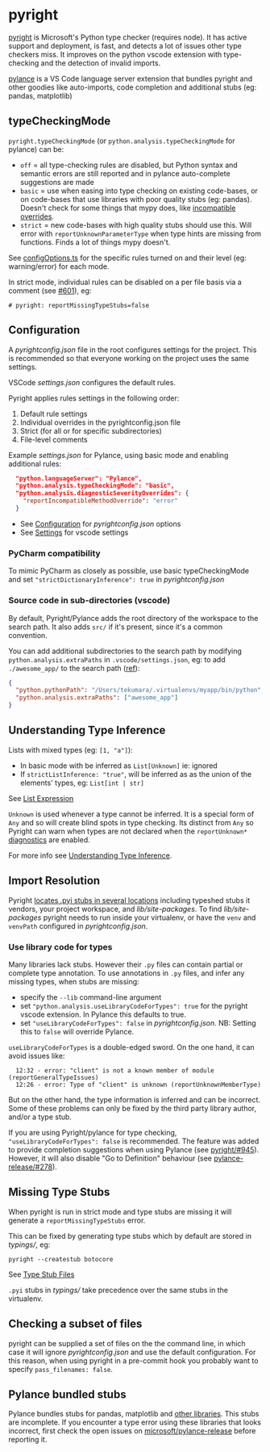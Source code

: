 # pyright

[pyright](https://github.com/microsoft/pyright) is Microsoft's Python type checker (requires node). It has active support and deployment, is fast, and detects a lot of issues other type checkers miss. It improves on the python vscode extension with type-checking and the detection of invalid imports.

[pylance](https://github.com/microsoft/pylance-release) is a VS Code language server extension that bundles pyright and other goodies like auto-imports, code completion and additional stubs (eg: pandas, matplotlib)

## typeCheckingMode

`pyright.typeCheckingMode` (or `python.analysis.typeCheckingMode` for pylance) can be:

- `off` = all type-checking rules are disabled, but Python syntax and semantic errors are still reported and in pylance auto-complete suggestions are made
- `basic` = use when easing into type checking on existing code-bases, or on code-bases that use libraries with poor quality stubs (eg: pandas). Doesn't check for some things that mypy does, like [incompatible overrides](https://mypy.readthedocs.io/en/stable/common_issues.html#incompatible-overrides).
- `strict` = new code-bases with high quality stubs should use this. Will error with `reportUnknownParameterType` when type hints are missing from functions. Finds a lot of things mypy doesn't.

See [configOptions.ts](https://github.com/microsoft/pyright/blob/978baa47a55f056523174a00c11f3301a27e7062/server/src/common/configOptions.ts#L257) for the specific rules turned on and their level (eg: warning/error) for each mode.

In strict mode, individual rules can be disabled on a per file basis via a comment (see [#601](https://github.com/microsoft/pyright/issues/601)), eg:

```
# pyright: reportMissingTypeStubs=false
```

## Configuration

A _pyrightconfig.json_ file in the root configures settings for the project. This is recommended so that everyone working on the project uses the same settings.

VSCode _settings.json_ configures the default rules.

Pyright applies rules settings in the following order:

1. Default rule settings
1. Individual overrides in the pyrightconfig.json file
1. Strict (for all or for specific subdirectories)
1. File-level comments

Example _settings.json_ for Pylance, using basic mode and enabling additional rules:

```json
  "python.languageServer": "Pylance",
  "python.analysis.typeCheckingMode": "basic",
  "python.analysis.diagnosticSeverityOverrides": {
    "reportIncompatibleMethodOverride": "error"
  }
```

- See [Configuration](https://github.com/microsoft/pyright/blob/master/docs/configuration.md) for _pyrightconfig.json_ options
- See [Settings](https://github.com/microsoft/pyright/blob/master/docs/settings.md) for vscode settings

### PyCharm compatibility

To mimic PyCharm as closely as possible, use basic typeCheckingMode and set `"strictDictionaryInference": true` in _pyrightconfig.json_

### Source code in sub-directories (vscode)

By default, Pyright/Pylance adds the root directory of the workspace to the search path. It also adds `src/` if it's present, since it's a common convention.

You can add additional subdirectories to the search path by modifying `python.analysis.extraPaths` in `.vscode/settings.json`, eg: to add `./awesome_app/` to the search path ([ref](https://github.com/microsoft/pylance-release/issues/68#issuecomment-655072032)):

```json
{
  "python.pythonPath": "/Users/tekumara/.virtualenvs/myapp/bin/python",
  "python.analysis.extraPaths": ["awesome_app"]
}
```

## Understanding Type Inference

Lists with mixed types (eg: `[1, "a"]`):

- In basic mode with be inferred as `List[Unknown]` ie: ignored
- If `strictListInference: "true"`, will be inferred as as the union of the elements' types, eg: `List[int | str]`

See [List Expression](https://github.com/microsoft/pyright/blob/master/docs/type-inference.md#list-expressions)

`Unknown` is used whenever a type cannot be inferred. It is a special form of `Any` and so will create blind spots in type checking. Its distinct from `Any` so Pyright can warn when types are not declared when the `reportUnknown*` [diagnostics](https://github.com/microsoft/pyright/blob/master/docs/configuration.md#type-check-diagnostics-settings) are enabled.

For more info see [Understanding Type Inference](https://github.com/microsoft/pyright/blob/master/docs/type-inference.md).

## Import Resolution

Pyright [locates .pyi stubs in several locations](https://github.com/microsoft/pyright/blob/master/docs/import-resolution.md#resolution-order) including typeshed stubs it vendors, your project workspace, and _lib/site-packages_. To find _lib/site-packages_ pyright needs to run inside your virtualenv, or have the `venv` and `venvPath` configured in _pyrightconfig.json_.

### Use library code for types

Many libraries lack stubs. However their `.py` files can contain partial or complete type annotation. To use annotations in `.py` files, and infer any missing types, when stubs are missing:

- specify the `--lib` command-line argument
- set `"python.analysis.useLibraryCodeForTypes": true` for the pyright vscode extension. In Pylance this defaults to true.
- set `"useLibraryCodeForTypes": false` in _pyrightconfig.json_. NB: Setting this to `false` will override Pylance.

`useLibraryCodeForTypes` is a double-edged sword. On the one hand, it can avoid issues like:

```
  12:32 - error: "client" is not a known member of module (reportGeneralTypeIssues)
  12:26 - error: Type of "client" is unknown (reportUnknownMemberType)
```

But on the other hand, the type information is inferred and can be incorrect. Some of these problems can only be fixed by the third party library author, and/or a type stub.

If you are using Pyright/pylance for type checking, `"useLibraryCodeForTypes": false` is recommended. The feature was added to provide completion suggestions when using Pylance (see [pyright/#945](https://github.com/microsoft/pyright/issues/945#issuecomment-674466348)). However, it will also disable "Go to Definition" behaviour (see [pylance-release/#278](https://github.com/microsoft/pylance-release/issues/278)).

## Missing Type Stubs

When pyright is run in strict mode and type stubs are missing it will generate a `reportMissingTypeStubs` error.

This can be fixed by generating type stubs which by default are stored in _typings/_, eg:

```
pyright --createstub botocore
```

See [Type Stub Files](https://github.com/microsoft/pyright/blob/master/docs/type-stubs.md)

`.pyi` stubs in _typings/_ take precedence over the same stubs in the virtualenv.

## Checking a subset of files

pyright can be supplied a set of files on the the command line, in which case it will ignore _pyrightconfig.json_ and use the default configuration. For this reason, when using pyright in a pre-commit hook you probably want to specify `pass_filenames: false`.

## Pylance bundled stubs

Pylance bundles stubs for pandas, matplotlib and [other libraries](https://github.com/microsoft/pyright/issues/861). This stubs are incomplete. If you encounter a type error using these libraries that looks incorrect, first check the open issues on [microsoft/pylance-release](https://github.com/microsoft/pylance-release) before reporting it.
